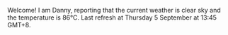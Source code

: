 Welcome! I am Danny, reporting that the current weather is clear sky and the temperature is 86°C.
Last refresh at Thursday 5 September at 13:45 GMT+8.
